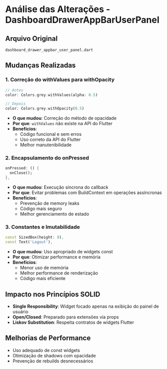 # Análise das Alterações - DashboardDrawerAppBarUserPanel

## Arquivo Original
`dashboard_drawer_appbar_user_panel.dart`

## Mudanças Realizadas

### 1. Correção do withValues para withOpacity
```dart
// Antes
color: Colors.grey.withValues(alpha: 0.5)

// Depois
color: Colors.grey.withOpacity(0.5)
```
- **O que mudou**: Correção do método de opacidade
- **Por que**: `withValues` não existe na API do Flutter
- **Benefícios**: 
  - Código funcional e sem erros
  - Uso correto da API do Flutter
  - Melhor manutenibilidade

### 2. Encapsulamento do onPressed
```dart
onPressed: () {
  onClose();
},
```
- **O que mudou**: Execução síncrona do callback
- **Por que**: Evitar problemas com BuildContext em operações assíncronas
- **Benefícios**:
  - Prevenção de memory leaks
  - Código mais seguro
  - Melhor gerenciamento de estado

### 3. Constantes e Imutabilidade
```dart
const SizedBox(height: 8),
const Text('Logout'),
```
- **O que mudou**: Uso apropriado de widgets const
- **Por que**: Otimizar performance e memória
- **Benefícios**:
  - Menor uso de memória
  - Melhor performance de renderização
  - Código mais eficiente

## Impacto nos Princípios SOLID
- **Single Responsibility**: Widget focado apenas na exibição do painel de usuário
- **Open/Closed**: Preparado para extensões via props
- **Liskov Substitution**: Respeita contratos de widgets Flutter

## Melhorias de Performance
- Uso adequado de const widgets
- Otimização de shadows com opacidade
- Prevenção de rebuilds desnecessários